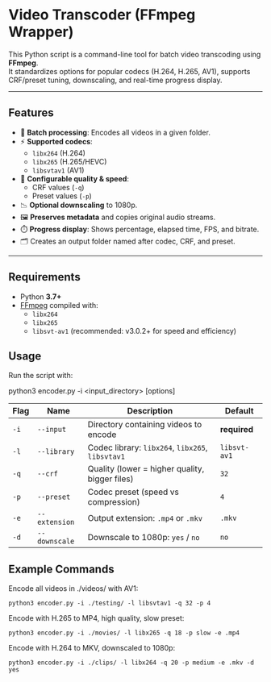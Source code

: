 # Video Transcoder (FFmpeg Wrapper)

This Python script is a command-line tool for batch video transcoding using **FFmpeg**.  
It standardizes options for popular codecs (H.264, H.265, AV1), supports CRF/preset tuning, downscaling, and real-time progress display.

---

## Features

- 🎥 **Batch processing**: Encodes all videos in a given folder.
- ⚡ **Supported codecs**:
  - `libx264` (H.264)
  - `libx265` (H.265/HEVC)
  - `libsvtav1` (AV1)
- 🔧 **Configurable quality & speed**:
  - CRF values (`-q`)
  - Preset values (`-p`)
- 📉 **Optional downscaling** to 1080p.
- 🖼️ **Preserves metadata** and copies original audio streams.
- ⏱️ **Progress display**: Shows percentage, elapsed time, FPS, and bitrate.
- 🗂️ Creates an output folder named after codec, CRF, and preset.

---

## Requirements

- Python **3.7+**
- [FFmpeg](https://ffmpeg.org/download.html) compiled with:
  - `libx264`
  - `libx265`
  - `libsvt-av1` (recommended: v3.0.2+ for speed and efficiency)

## Usage

Run the script with:

python3 encoder.py -i <input_directory> [options]

| Flag | Name          | Description                                      | Default      |
| ---- | ------------- | ------------------------------------------------ | ------------ |
| `-i` | `--input`     | Directory containing videos to encode            | **required** |
| `-l` | `--library`   | Codec library: `libx264`, `libx265`, `libsvtav1` | `libsvt-av1` |
| `-q` | `--crf`       | Quality (lower = higher quality, bigger files)   | `32`         |
| `-p` | `--preset`    | Codec preset (speed vs compression)              | `4`          |
| `-e` | `--extension` | Output extension: `.mp4` or `.mkv`               | `.mkv`       |
| `-d` | `--downscale` | Downscale to 1080p: `yes` / `no`                 | `no`         |

## Example Commands

Encode all videos in ./videos/ with AV1:
```
python3 encoder.py -i ./testing/ -l libsvtav1 -q 32 -p 4
```
Encode with H.265 to MP4, high quality, slow preset:
```
python3 encoder.py -i ./movies/ -l libx265 -q 18 -p slow -e .mp4
```
Encode with H.264 to MKV, downscaled to 1080p:
```
python3 encoder.py -i ./clips/ -l libx264 -q 20 -p medium -e .mkv -d yes
```
